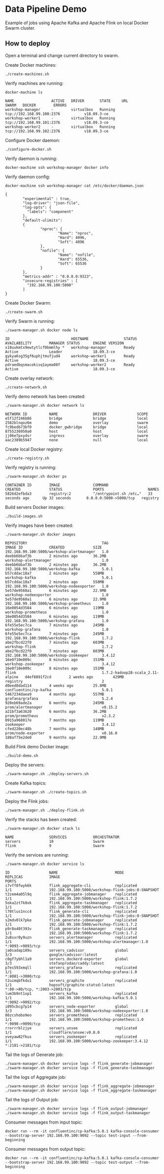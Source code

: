 # Data Pipeline Demo

Example of jobs using Apache Kafka and Apache Flink on local Docker Swarm cluster.

## How to deploy

Open a terminal and change current directory to swarm.

Create Docker machines:

    ./create-machines.sh

Verify machines are running:

    docker-machine ls

    NAME                 ACTIVE   DRIVER       STATE     URL                         SWARM   DOCKER        ERRORS
    workshop-manager     -        virtualbox   Running   tcp://192.168.99.100:2376           v18.09.3-ce   
    workshop-worker1     -        virtualbox   Running   tcp://192.168.99.101:2376           v18.09.3-ce   
    workshop-worker2     -        virtualbox   Running   tcp://192.168.99.102:2376           v18.09.3-ce   

Configure Docker daemon:

    ./configure-docker.sh

Verify daemon is running:

    docker-machine ssh workshop-manager docker info

Verify daemon config:

    docker-machine ssh workshop-manager cat /etc/docker/daemon.json

    {
            "experimental" : true,
            "log-driver": "json-file",
            "log-opts": {
              "labels": "component"
            },
            "default-ulimits":
            {
                    "nproc": {
                            "Name": "nproc",
                            "Hard": 4096,
                            "Soft": 4096
                    },
                    "nofile": {
                            "Name": "nofile",
                            "Hard": 65536,
                            "Soft": 65536
                    }
            },
            "metrics-addr" : "0.0.0.0:9323",
            "insecure-registries" : [
              "192.168.99.100:5000"
            ]
    }

Create Docker Swarm:

    ./create-swarm.sh

Verify Swarm is running:

    ./swarm-manager.sh docker node ls

    ID                            HOSTNAME                STATUS              AVAILABILITY        MANAGER STATUS      ENGINE VERSION
    x18uukmtx9ewtytlcf0bmmlhy *   workshop-manager        Ready               Active              Leader              18.09.3-ce
    gykya6sg35gf6uphjtmufjud4     workshop-worker1        Ready               Active                                  18.09.3-ce
    pdraedbqsmacokisq1ayma08f     workshop-worker2        Ready               Active                                  18.09.3-ce

Create overlay network:

    ./create-network.sh

Verify demo network has been created:

    ./swarm-manager.sh docker network ls

    NETWORK ID          NAME                DRIVER              SCOPE
    e5f12f246b86        bridge              bridge              local
    2582blnqoz6m        demo                overlay             swarm
    fc9bedb73bf0        docker_gwbridge     bridge              local
    8755236950a0        host                host                local
    jj06e7pxydsr        ingress             overlay             swarm
    aac2389b5947        none                null                local

Create local Docker registry:

    ./create-registry.sh

Verify registry is running:

    ./swarm-manager.sh docker ps

    CONTAINER ID        IMAGE               COMMAND                  CREATED             STATUS              PORTS                    NAMES
    5826d2efbda3        registry:2          "/entrypoint.sh /etc…"   33 seconds ago      Up 32 seconds       0.0.0.0:5000->5000/tcp   registry

Build servers Docker images:

    ./build-images.sh

Verify images have been created:

    ./swarm-manager.sh docker images

    REPOSITORY                                  TAG                                IMAGE ID            CREATED             SIZE
    192.168.99.100:5000/workshop-alertmanager   1.0                                deebb6bbaf3b        2 minutes ago       36.2MB
    workshop-alertmanager                       1.0                                deebb6bbaf3b        2 minutes ago       36.2MB
    192.168.99.100:5000/workshop-kafka          5.0.1                              b57cddac18a7        2 minutes ago       558MB
    workshop-kafka                              5.0.1                              b57cddac18a7        2 minutes ago       558MB
    192.168.99.100:5000/workshop-nodeexporter   1.0                                5e57de9560a1        6 minutes ago       22.9MB
    workshop-nodeexporter                       1.0                                5e57de9560a1        6 minutes ago       22.9MB
    192.168.99.100:5000/workshop-prometheus     1.0                                16e0054d3584        6 minutes ago       119MB
    workshop-prometheus                         1.0                                16e0054d3584        6 minutes ago       119MB
    192.168.99.100:5000/workshop-grafana        1.0                                6fe55e5ec7ca        7 minutes ago       245MB
    workshop-grafana                            1.0                                6fe55e5ec7ca        7 minutes ago       245MB
    192.168.99.100:5000/workshop-flink          1.7.2                              abe2fbcd22f0        7 minutes ago       603MB
    workshop-flink                              1.7.2                              abe2fbcd22f0        7 minutes ago       603MB
    192.168.99.100:5000/workshop-zookeeper      3.4.12                             16e0f10e009c        8 minutes ago       151MB
    workshop-zookeeper                          3.4.12                             16e0f10e009c        8 minutes ago       151MB
    flink                                       1.7.2-hadoop28-scala_2.11-alpine   d4ef8891f2cd        2 weeks ago         429MB
    registry                                    2                                  d0eed8dad114        4 weeks ago         25.8MB
    confluentinc/cp-kafka                       5.0.1                              5467234daea9        4 months ago        557MB
    grafana/grafana                             5.2.4                              920eb69ade2a        6 months ago        245MB
    prom/alertmanager                           v0.15.2                            a21bf3a63620        6 months ago        36.2MB
    prom/prometheus                             v2.3.2                             0915a968017e        7 months ago        119MB
    zookeeper                                   3.4.12                             cfed220ec48b        7 months ago        148MB
    prom/node-exporter                          v0.16.0                            188af75e2de0        9 months ago        22.9MB

Build Flink demo Docker image:

    ./build-demo.sh

Deploy the servers:

    ./swarm-manager.sh ./deploy-servers.sh

Create Kafka topics:

    ./swarm-manager.sh ./create-topics.sh

Deploy the Flink jobs:

    ./swarm-manager.sh ./deploy-flink.sh

Verify the stacks has been created:

    ./swarm-manager.sh docker stack ls

    NAME                SERVICES            ORCHESTRATOR
    servers             10                  Swarm
    flink               9                   Swarm

Verify the services are running:

    ./swarm-manager.sh docker service ls

    ID                  NAME                          MODE                REPLICAS            IMAGE                                                PORTS
    i7vff0fwyk6k        flink_aggregate-cli           replicated          1/1                 192.168.99.100:5000/workshop-flink-jobs:0-SNAPSHOT   
    t2zem4a05l9q        flink_aggregate-jobmanager    replicated          1/1                 192.168.99.100:5000/workshop-flink:1.7.2             
    5oka2zt7k0xk        flink_aggregate-taskmanager   replicated          1/1                 192.168.99.100:5000/workshop-flink:1.7.2             
    l70tlus1ncc4        flink_generate-cli            replicated          1/1                 192.168.99.100:5000/workshop-flink-jobs:0-SNAPSHOT   
    s2mdv0lk7pke        flink_generate-jobmanager     replicated          1/1                 192.168.99.100:5000/workshop-flink:1.7.2             
    p9r8o40t393v        flink_generate-taskmanager    replicated          1/1                 192.168.99.100:5000/workshop-flink:1.7.2             
    2u8sxr0y9uzn        servers_alertmanager          replicated          1/1                 192.168.99.100:5000/workshop-alertmanager:1.0        *:9093->9093/tcp
    ja0sadap189u        servers_cadvisor              global              3/3                 google/cadvisor:latest                               
    c0gf7ybhl1a9        servers_dockerd-exporter      global              3/3                 stefanprodan/caddy:latest                            
    p7es593xmqll        servers_grafana               replicated          1/1                 192.168.99.100:5000/workshop-grafana:1.0             *:8081->3000/tcp
    t2uimqbfkdu1        servers_graphite              replicated          1/1                 hopsoft/graphite-statsd:latest                       *:80->80/tcp, *:2003->2003/tcp
    lum3b9nt1xp1        servers_kafka                 replicated          1/1                 192.168.99.100:5000/workshop-kafka:5.0.1             *:9092->9092/tcp
    i095cbcg7p14        servers_node-exporter         global              3/3                 192.168.99.100:5000/workshop-nodeexporter:1.0        
    86zcshobo9eo        servers_prometheus            replicated          1/1                 192.168.99.100:5000/workshop-prometheus:1.0          *:9090->9090/tcp
    rrorrrblzjye        servers_unsee                 replicated          1/1                 cloudflare/unsee:v0.8.0                              
    xveyaw82fkus        servers_zookeeper             replicated          1/1                 192.168.99.100:5000/workshop-zookeeper:3.4.12        *:2181->2181/tcp

Tail the logs of Generate job:

    ./swarm-manager.sh docker service logs -f flink_generate-jobmanager
    ./swarm-manager.sh docker service logs -f flink_generate-taskmanager

Tail the logs of Aggregate job:

    ./swarm-manager.sh docker service logs -f flink_aggregate-jobmanager
    ./swarm-manager.sh docker service logs -f flink_aggregate-taskmanager

Tail the logs of Output job:

    ./swarm-manager.sh docker service logs -f flink_output-jobmanager
    ./swarm-manager.sh docker service logs -f flink_output-taskmanager

Consumer messages from input topic:

    docker run --rm -it confluentinc/cp-kafka:5.0.1 kafka-console-consumer --bootstrap-server 192.168.99.100:9092 --topic test-input --from-beginning

Consumer messages from output topic:

    docker run --rm -it confluentinc/cp-kafka:5.0.1 kafka-console-consumer --bootstrap-server 192.168.99.100:9092 --topic test-output --from-beginning
